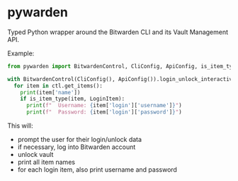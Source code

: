 # pywarden
Typed Python wrapper around the Bitwarden CLI and its Vault Management API.



Example:

```python
from pywarden import BitwardenControl, CliConfig, ApiConfig, is_item_type, LoginItem

with BitwardenControl(CliConfig(), ApiConfig()).login_unlock_interactive() as ctl:
  for item in ctl.get_items():
    print(item['name'])
    if is_item_type(item, LoginItem):
      print(f"  Username: {item['login']['username']}")
      print(f"  Password: {item['login']['password']}")
```

This will:

* prompt the user for their login/unlock data
* if necessary, log into Bitwarden account
* unlock vault
* print all item names
* for each login item, also print username and password
